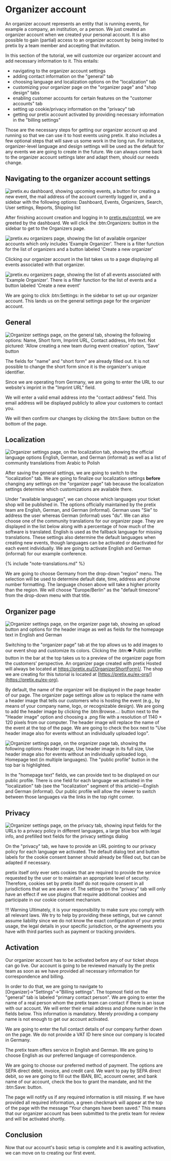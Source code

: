 # Organizer account

An organizer account represents an entity that is running events, for example a company, an institution, or a person. 
We just created an organizer account when we created your personal account. 
It is also possible to gain (partial) access to an organizer account by being invited to pretix by a team member and accepting that invitation. 

In this section of the tutorial, we will customize our organizer account and add necessary information to it. 
This entails: 

 - navigating to the organizer account settings 
 - adding contact information on the "general" tab
 - choosing language and localization options on the "localization" tab 
 - customizing your organizer page on the "organizer page" and "shop design" tabs
 - enabling customer accounts for certain features on the "customer accounts" tab
 - setting up cookie/privacy information on the "privacy" tab 
 - getting our pretix account activated by providing necessary information in the "billing settings"

Those are the necessary steps for getting our organizer account up and running so that we can use it to host events using pretix. 
It also includes a few optional steps that will save us some work in the long run. 
For instance, organizer-level language and design settings will be used as the default for any events we are going to create in the future. 
We can always come back to the organizer account settings later and adapt them, should our needs change. 

## Navigating to the organizer account settings 

![pretix.eu dashboard, showing upcoming events, a button for creating a new event, the mail address of the account currently logged in, and a sidebar with the following options: Dashboard, Events, Organizers, Search, User settings, Reports, Shipping list](../assets/screens/account/dashboard.png)

After finishing account creation and logging in to [pretix.eu/control](https://pretix.eu/control/), we are greeted by the dashboard. 
We will click the :btn:Organizers: button in the sidebar to get to the Organizers page. 

![pretix.eu organizers page, showing the list of available organizer accounts which only includes 'Example Organizer'. 
There is a filter function for the list of organizers and a button labeled 'Create a new organizer'](../assets/screens/organizer/organizers.png) 

Clicking our organizer account in the list takes us to a page displaying all events associated with that organizer. 

![pretix.eu organizers page, showing the list of all events associated with 'Example Organizer'. 
There is a filter function for the list of events and a button labeled 'Create a new event'](../assets/screens/organizer/event-list.png) 

We are going to click :btn:Settings: in the sidebar to set up our organizer account. 
This lands us on the general settings page for the organizer account. 

## General 

![Organizer settings page, on the general tab, showing the following options: Name, Short form, Imprint URL, Contact address, Info text. 
Not pictured: 'Allow creating a new team during event creation' option, 'Save' button](../assets/screens/organizer/general-settings.png) 

The fields for "name" and "short form" are already filled out. 
It is not possible to change the short form since it is the organizer's unique identifier. 

Since we are operating from Germany, we are going to enter the URL to our website's imprint in the "Imprint URL" field. 

We will enter a valid email address into the "contact address" field. 
This email address will be displayed publicly to allow your customers to contact you. 

We will then confirm our changes by clicking the :btn:Save: button on the bottom of the page. 

## Localization 

![Organizer settings page, on the localization tab, showing the official language options English, German, and German (informal) as well as a list of community translations from Arabic to Polish](../assets/screens/organizer/localization.png) 

After saving the general settings, we are going to switch to the "localization" tab. 
We are going to finalize our localization settings __before__ changing any settings on the "organizer page" tab because the localization settings determine which customizations are available there. 

Under "available languages", we can choose which languages your ticket shop will be published in. 
The options officially maintained by the pretix team are English, German, and German (informal). 
German uses "Sie" to address the user whereas German (informal) uses "du". 
We can also choose one of the community translations for our organizer page. 
They are displayed in the list below along with a percentage of how much of the software is translated. 
English is used as the fallback language for missing translations. 
These settings also determine the default languages when creating new events, though languages can be activated or deactivated for each event individually.
We are going to activate English and German (informal) for our example conference. 

{% include "note-translations.md" %}

We are going to choose Germany from the drop-down "region" menu. 
The selection will be used to determine default date, time, address and phone number formatting. 
The language chosen above will take a higher priority than the region. 
We will choose "Europe/Berlin" as the "default timezone" from the drop-down menu with that title. 

## Organizer page 

![Organizer settings page, on the organizer page tab, showing an upload button and options for the header image as well as fields for the homepage text in English and German](../assets/screens/organizer/organizer-page.png) 

Switching to the "organizer page" tab at the top allows us to add images to our event shop and customize its colors.
Clicking the :btn:👁 Public profile: button in the bar at the top takes us to a preview of the organizer page from the customers' perspective.
An organizer page created with pretix Hosted will always be located at https://pretix.eu/[OrganizerShortForm]/.
The shop we are creating for this tutorial is located at [https://pretix.eu/ex-org/](https://pretix.eu/ex-org).

By default, the name of the organizer will be displayed in the page header of our page.
The organizer page settings allow us to replace the name with a header image that tells our customers who is hosting the event (e.g., by means of your company name, logo, or recognizable design). 
We are going to add the header image by clicking the :btn:Browse...: button next to the "Header image" option and choosing a .png file with a resolution of 1140 × 120 pixels from our computer. 
The header image will replace the name of the event at the top of the page.
We are going to check the box next to "Use header image also for events without an individually uploaded logo". 

![Organizer settings page, on the organizer page tab, showing the following options: Header image, Use header image in its full size, Use header image also for events without an individually uploaded logo, Homepage text (in multiple languages). 
The "public profile" button in the top bar is highlighted.](../assets/screens/organizer/organizer-page-public-profile.png) 

In the "homepage text" fields, we can provide text to be displayed on our public profile. 
There is one field for each language we activated in the "localization" tab (see the "localization" segment of this article)—English and German (informal). 
Our public profile will allow the viewer to switch between those languages via the links in the top right corner. 

## Privacy 

![Organizer settings page, on the privacy tab, showing input fields for the URLs to a privacy policy in different languages, a large blue box with legal info, and prefilled text fields for the privacy settings dialog](../assets/screens/organizer/privacy.png) 

On the "privacy" tab, we have to provide an URL pointing to our privacy policy for each language we activated. 
The default dialog text and button labels for the cookie consent banner should already be filled out, but can be adapted if necessary. 

pretix itself only ever sets cookies that are required to provide the service requested by the user or to maintain an appropriate level of security. 
Therefore, cookies set by pretix itself do not require consent in all jurisdictions that we are aware of. 
The settings on the "privacy" tab will only have an effect if we use plugins that require additional cookies and participate in our cookie consent mechanism.

!!! Warning 
    Ultimately, it is your responsibility to make sure you comply with all relevant laws. 
    We try to help by providing these settings, but we cannot assume liability since we do not know the exact configuration of your pretix usage, the legal details in your specific jurisdiction, or the agreements you have with third parties such as payment or tracking providers.

## Activation

Our organizer account has to be activated before any of our ticket shops can go live. 
Our account is going to be reviewed manually by the pretix team as soon as we have provided all necessary information for correspondence and billing.

In order to do that, we are going to navigate to [Organizer]→"Settings"→"Billing settings". 
The topmost field on the "general" tab is labeled "primary contact person". 
We are going to enter the name of a real person whom the pretix team can contact if there is an issue with our account. 
We will enter their email address and phone number in the fields below.
This information is mandatory. 
Merely providing a company name is not enough to get our account activated. 

We are going to enter the full contact details of our company further down on the page. 
We do not provide a VAT ID here since our company is located in Germany. 

The pretix team offers service in English and German. 
We are going to choose English as our preferred language of correspondence. 

We are going to choose our preferred method of payment. 
The options are SEPA direct debit, invoice, and credit card. 
We want to pay by SEPA direct debit, so we are going to fill out the IBAN, BIC, account owner, and bank name of our account, check the box to grant the mandate, and hit the :btn:Save: button. 

The page will notify us if any required information is still missing. 
If we have provided all required information, a green checkmark will appear at the top of the page with the message "Your changes have been saved." 
This means that our organizer account has been submitted to the pretix team for review and will be activated shortly.

## Conclusion

Now that our account's basic setup is complete and it is awaiting activation, we can move on to creating our first event. 